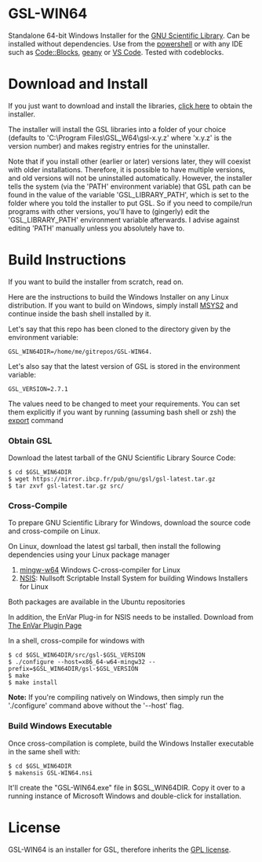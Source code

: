 # GSL-WIN64
Standalone 64-bit Windows Installer for the [GNU Scientific Library](https://www.gnu.org/software/gsl/). Can be installed without dependencies. Use from the [powershell](https://docs.microsoft.com/en-us/powershell/scripting/overview) or with any IDE such as [Code::Blocks](https://www.codeblocks.org/), [geany](https://www.geany.org/) or [VS Code](https://code.visualstudio.com/). Tested with codeblocks.

# Download and Install

If you just want to download and install the libraries, [click here](https://github.com/hariseldon99/GSL-WIN64/releases/) to obtain the installer.

The installer will install the GSL libraries into a folder of your choice (defaults to 'C:\Program Files\GSL_W64\gsl-x.y.z' where 'x.y.z' is the version number) and makes registry entries for the uninstaller. 

Note that if you install other (earlier or later) versions later, they will coexist with older installations. Therefore, it is possible to have multiple versions, and old versions will not be uninstalled automatically. However, the installer tells the system (via the 'PATH' environment variable) that GSL path can be found in the value of the variable 'GSL_LIBRARY_PATH', which is set to the folder where you told the installer to put GSL. So if you need to compile/run programs with other versions, you'll have to (gingerly) edit the 'GSL_LIBRARY_PATH' environment variable afterwards. I advise against editing 'PATH' manually unless you absolutely have to.

# Build Instructions
If you want to build the installer from scratch, read on.

Here are the instructions to build the Windows Installer on any Linux distribution. If you want to build on Windows, simply install [MSYS2](https://www.msys2.org/) and continue inside the bash shell installed by it.

Let's say that this repo has been cloned to the directory given by the environment variable: 

    GSL_WIN64DIR=/home/me/gitrepos/GSL-WIN64.

Let's also say that the latest version of GSL is stored in the environment variable:

    GSL_VERSION=2.7.1

The values need to be changed to meet your requirements. You can set them explicitly if you want by running (assuming bash shell or zsh) the [export](https://devconnected.com/set-environment-variable-bash-how-to/) command

### Obtain GSL
Download the latest tarball of the GNU Scientific Library Source Code:

    $ cd $GSL_WIN64DIR
    $ wget https://mirror.ibcp.fr/pub/gnu/gsl/gsl-latest.tar.gz
    $ tar zxvf gsl-latest.tar.gz src/

### Cross-Compile
To prepare GNU Scientific Library for Windows, download the source code and cross-compile on Linux.

On Linux, download the latest gsl tarball, then install the following dependencies using your Linux package manager

1. [mingw-w64](https://www.mingw-w64.org/) Windows C-cross-compiler for Linux 
2. [NSIS](https://nsis.sourceforge.io): Nullsoft Scriptable Install System for building Windows Installers for Linux

Both packages are available in the Ubuntu repositories

In addition, the EnVar Plug-in for NSIS needs to be installed. Download from [The EnVar Plugin Page](https://nsis.sourceforge.io/EnVar_plug-in)

In a shell, cross-compile for windows with 

    $ cd $GSL_WIN64DIR/src/gsl-$GSL_VERSION
    $ ./configure --host=x86_64-w64-mingw32 --prefix=$GSL_WIN64DIR/gsl-$GSL_VERSION
    $ make
    $ make install

**Note:** If you're compiling natively on Windows, then simply run the './configure' command above without the '--host' flag.

### Build Windows Executable

Once cross-compilation is complete, build the Windows Installer executable in the same shell with:
    
    $ cd $GSL_WIN64DIR
    $ makensis GSL-WIN64.nsi

It'll create the "GSL-WIN64.exe" file in $GSL_WIN64DIR. Copy it over to a running instance of Microsoft Windows and double-click for installation.


# License
GSL-WIN64 is an installer for GSL, therefore inherits the [GPL license](http://www.gnu.org/copyleft/gpl.html).
